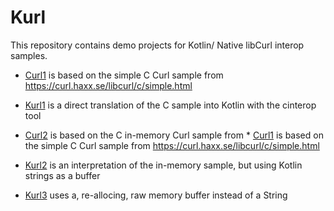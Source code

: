 # Kurl

This repository contains demo projects for Kotlin/ Native libCurl interop samples.

* [Curl1](./Curl1) is based on the simple C Curl sample from https://curl.haxx.se/libcurl/c/simple.html 
* [Kurl1](./Kurl1) is a direct translation of the C sample into Kotlin with the cinterop tool

* [Curl2](./Curl2) is based on the C in-memory Curl sample from * [Curl1](./Curl1) is based on the simple C Curl sample from https://curl.haxx.se/libcurl/c/simple.html 
* [Kurl2](./Kurl2) is an interpretation of the in-memory sample, but using Kotlin strings as a buffer

* [Kurl3](./Kurl3) uses a, re-allocing, raw memory buffer instead of a String
